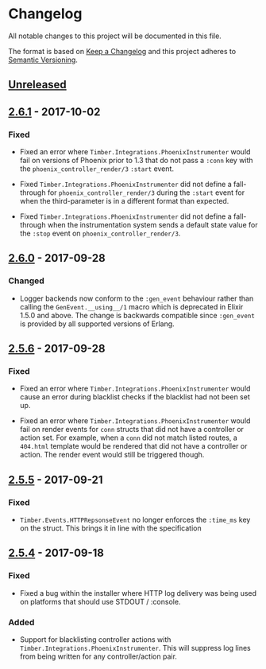# Changelog

All notable changes to this project will be documented in this file.

The format is based on [Keep a Changelog](http://keepachangelog.com/en/1.0.0/)
and this project adheres to [Semantic Versioning](http://semver.org/spec/v2.0.0.html).

## [Unreleased]

## [2.6.1] - 2017-10-02

### Fixed

  - Fixed an error where `Timber.Integrations.PhoenixInstrumenter` would fail
    on versions of Phoenix prior to 1.3 that do not pass a `:conn` key with the
    `phoenix_controller_render/3` `:start` event.

  - Fixed `Timber.Integrations.PhoenixInstrumenter` did not define a
    fall-through for `phoenix_controller_render/3` during the `:start` event for
    when the third-parameter is in a different format than expected.

  - Fixed `Timber.Integrations.PhoenixInstrumenter` did not define a
    fall-through when the instrumentation system sends a default state value for
    the `:stop` event on `phoenix_controller_render/3`.

## [2.6.0] - 2017-09-28

### Changed

  - Logger backends now conform to the `:gen_event` behaviour rather than calling
    the `GenEvent.__using__/1` macro which is deprecated in Elixir 1.5.0 and
    above. The change is backwards compatible since `:gen_event` is provided by
    all supported versions of Erlang.

## [2.5.6] - 2017-09-28

### Fixed

  - Fixed an error where `Timber.Integrations.PhoenixInstrumenter` would cause
    an error during blacklist checks if the blacklist had not been set up.

  - Fixed an error where `Timber.Integrations.PhoenixInstrumenter` would fail on render
    events for `conn` structs that did not have a controller or action set. For
    example, when a `conn` did not match listed routes, a `404.html` template
    would be rendered that did not have a controller or action. The render event
    would still be triggered though.

## [2.5.5] - 2017-09-21

### Fixed

  - `Timber.Events.HTTPRepsonseEvent` no longer enforces the `:time_ms` key on
    the struct. This brings it in line with the specification

## [2.5.4] - 2017-09-18

### Fixed

  - Fixed a bug within the installer where HTTP log delivery was being used on platforms that
    should use STDOUT / :console.

### Added

  - Support for blacklisting controller actions with
    `Timber.Integrations.PhoenixInstrumenter`. This will suppress log lines
    from being written for any controller/action pair.

[Unreleased]: https://github.com/timberio/timber-elixir/compare/v2.6.1...HEAD
[2.6.1]: https://github.com/timberio/timber-elixir/compare/v2.6.0...v2.6.1
[2.6.0]: https://github.com/timberio/timber-elixir/compare/v2.5.6...v2.6.0
[2.5.6]: https://github.com/timberio/timber-elixir/compare/v2.5.5...v2.5.6
[2.5.5]: https://github.com/timberio/timber-elixir/compare/v2.5.4...v2.5.5
[2.5.4]: https://github.com/timberio/timber-elixir/compare/v2.5.3...v2.5.4
